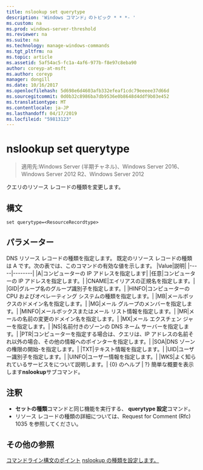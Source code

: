 ```yaml
---
title: nslookup set querytype
description: 'Windows コマンド」のトピック * * *- '
ms.custom: na
ms.prod: windows-server-threshold
ms.reviewer: na
ms.suite: na
ms.technology: manage-windows-commands
ms.tgt_pltfrm: na
ms.topic: article
ms.assetid: 5af54ac5-fc1a-4af6-977b-f8e97c8eba90
author: coreyp-at-msft
ms.author: coreyp
manager: dongill
ms.date: 10/16/2017
ms.openlocfilehash: 5d698e6d4603afb332efeaf1cdc79eeeee37d66d
ms.sourcegitcommit: 0d0b32c8986ba7db9536e0b8648d4ddf9b03e452
ms.translationtype: MT
ms.contentlocale: ja-JP
ms.lasthandoff: 04/17/2019
ms.locfileid: "59813123"
---
```

# <a name="nslookup-set-querytype"></a>nslookup set querytype

>適用先:Windows Server (半期チャネル)、Windows Server 2016、Windows Server 2012 R2、Windows Server 2012

クエリのリソース レコードの種類を変更します。
## <a name="syntax"></a>構文
```
set querytype=<ResourceRecordtype>
```
## <a name="parameters"></a>パラメーター
<ResourceRecordtype> DNS リソース レコードの種類を指定します。 既定のリソース レコードの種類は A です。次の表では、このコマンドの有効な値を示します。
|Value|説明|
|-----|--------|
|A|コンピューターの IP アドレスを指定します|
|任意|コンピューターの IP アドレスを指定します。|
|CNAME|エイリアスの正規名を指定します。|
|GID|グループ名のグループ識別子を指定します。|
|HINFO|コンピューターの CPU およびオペレーティング システムの種類を指定します。|
|MB|メールボックスのドメイン名を指定します。|
|MG|メール グループのメンバーを指定します。|
|MINFO|メールボックスまたはメール リスト情報を指定します。|
|MR|メールの名前の変更のドメイン名を指定します。|
|MX|メール エクスチェン ジャーを指定します。|
|NS|名前付きのゾーンの DNS ネーム サーバーを指定します。|
|PTR|コンピューターを指定する場合は、クエリは、IP アドレスの名前それ以外の場合、その他の情報へのポインターを指定します。|
|SOA|DNS ゾーンの権限の開始-を指定します。|
|TXT|テキスト情報を指定します。|
|UID|ユーザー識別子を指定します。|
|UINFO|ユーザー情報を指定します。|
|WKS|よく知られているサービスをについて説明します。|
{0} のヘルプ | ?}
簡単な概要を表示します**nslookup**サブコマンド。
## <a name="remarks"></a>注釈
-   **セットの種類**コマンドと同じ機能を実行する、 **querytype 設定**コマンド。
-   リソース レコードの種類の詳細については、Request for Comment (Rfc) 1035 を参照してください。
## <a name="additional-references"></a>その他の参照
[コマンドライン構文のポイント](command-line-syntax-key.md)
[nslookup の種類を設定します。](nslookup-set-type.md)
